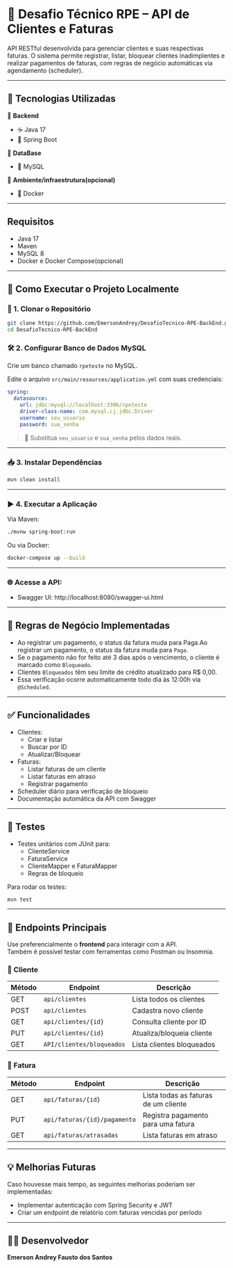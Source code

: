 # 💼 Desafio Técnico RPE – API de Clientes e Faturas

API RESTful desenvolvida para gerenciar clientes e suas respectivas faturas. O sistema permite registrar, listar, bloquear clientes inadimplentes e realizar pagamentos de faturas, com regras de negócio automáticas via agendamento (scheduler).

---

## 🧱 Tecnologias Utilizadas

🔹 **Backend**
 - ☕ Java 17  
 - 🧩 Spring Boot

🔹 **DataBase**
 - 💾 MySQL

🔹 **Ambiente/infraestrutura(opcional)**
 - 🐳 Docker
   
---

## Requisitos

- Java 17
- Maven
- MySQL 8 
- Docker e Docker Compose(opcional)

---

## 🚀 Como Executar o Projeto Localmente

### 📁 1. Clonar o Repositório

```bash
git clone https://github.com/EmersonAndrey/DesafioTecnico-RPE-BackEnd.git
cd DesafioTecnico-RPE-BackEnd
```

### 🛠️ 2. Configurar Banco de Dados MySQL

Crie um banco chamado `rpeteste` no MySQL.

Edite o arquivo `src/main/resources/application.yml` com suas credenciais:

```yaml
spring:
  datasource:
    url: jdbc:mysql://localhost:3306/rpeteste
    driver-class-name: com.mysql.cj.jdbc.Driver
    username: seu_usuario
    password: sua_senha
```

> 📝 Substitua `seu_usuario` e `sua_senha` pelos dados reais.

---

### 📥 3. Instalar Dependências

```bash
mvn clean install
```

---

### ▶️ 4. Executar a Aplicação

Via Maven:

```bash
./mvnw spring-boot:run
```

Ou via Docker:

```bash
docker-compose up --build
```

---

### 🌐 Acesse a API:

- Swagger UI: http://localhost:8080/swagger-ui.html
  
---

## 🔁 Regras de Negócio Implementadas

- Ao registrar um pagamento, o status da fatura muda para Paga.Ao registrar um pagamento, o status da fatura muda para `Paga`.
- Se o pagamento não for feito até 3 dias após o vencimento, o cliente é marcado como `Bloqueado`.
- Clientes `Bloqueados` têm seu limite de crédito atualizado para R$ 0,00.
- Essa verificação ocorre automaticamente todo dia às 12:00h via `@Scheduled`.

---

## ✅ Funcionalidades
- Clientes:
    - Criar e listar
    - Buscar por ID
    - Atualizar/Bloquear
- Faturas:
    - Listar faturas de um cliente
    - Listar faturas em atraso
    - Registrar pagamento
- Scheduler diário para verificação de bloqueio
- Documentação automática da API com Swagger

---

## 🧪 Testes

- Testes unitários com JUnit para:
  - ClienteService
  - FaturaService
  - ClienteMapper e FaturaMapper
  - Regras de bloqueio
 
Para rodar os testes:
```bash
mvn test
```

---

## 🔌 Endpoints Principais

Use preferencialmente o **frontend** para interagir com a API.  
Também é possível testar com ferramentas como Postman ou Insomnia.


### 🔐 Cliente

| Método | Endpoint                        | Descrição                  |
|--------|---------------------------------|----------------------------|
| GET    | `api/clientes`                  | Lista todos os clientes    |
| POST   | `api/clientes`                  | Cadastra novo cliente      |
| GET    | `api/clientes/{id}`             | Consulta cliente por ID    |
| PUT    | `api/clientes/{id}`             | Atualiza/bloqueia cliente  |
| GET    | `API/clientes/bloqueados`       | Lista clientes bloqueados  |

### 🔐 Fatura

| Método | Endpoint                        | Descrição                               |
|--------|---------------------------------|-----------------------------------------|
| GET    | `api/faturas/{id}`              | Lista todas as faturas de um cliente    |
| PUT    | `api/faturas/{id}/pagamento`    | Registra pagamento para uma fatura      |
| GET    | `api/faturas/atrasadas`         |  Lista faturas em atraso                |

---

## 💡 Melhorias Futuras
Caso houvesse mais tempo, as seguintes melhorias poderiam ser implementadas:

- Implementar autenticação com Spring Security e JWT
- Criar um endpoint de relatório com faturas vencidas por período

---

## 👨‍💻 Desenvolvedor

**Emerson Andrey Fausto dos Santos**  
